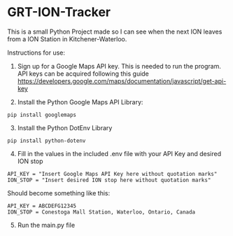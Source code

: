 # GRT-ION-Tracker
This is a small Python Project made so I can see when the next ION leaves from a ION Station in Kitchener-Waterloo.

Instructions for use:

1. Sign up for a Google Maps API key. This is needed to run the program. API keys can be acquired following this guide         https://developers.google.com/maps/documentation/javascript/get-api-key

2. Install the Python Google Maps API Library:
~~~
pip install googlemaps
~~~

3. Install the Python DotEnv Library
~~~
pip install python-dotenv
~~~

4. Fill in the values in the included .env file with your API Key and desired ION stop
~~~
API_KEY = "Insert Google Maps API Key here without quotation marks"
ION_STOP = "Insert desired ION stop here without quotation marks"
~~~
Should become something like this:
~~~
API_KEY = ABCDEFG12345
ION_STOP = Conestoga Mall Station, Waterloo, Ontario, Canada
~~~

5. Run the main.py file
